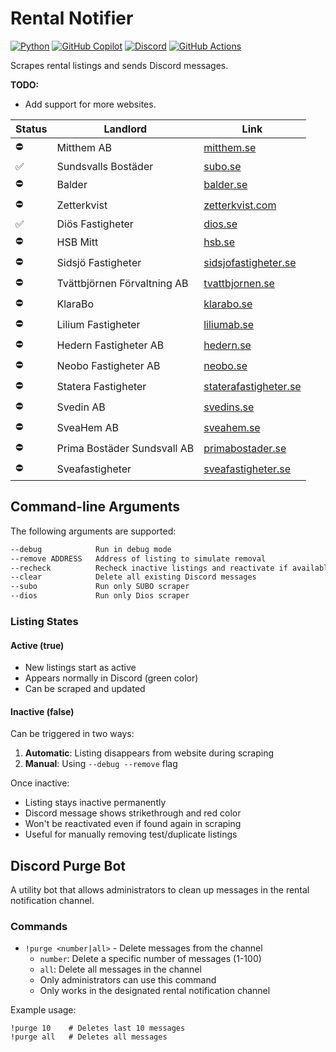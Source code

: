 # Rental Notifier

[![Python](https://img.shields.io/badge/Python-3776AB?logo=python&logoColor=white&style=for-the-badge)](https://github.com/python)
[![GitHub Copilot](https://img.shields.io/badge/GitHub%20Copilot-000?logo=githubcopilot&logoColor=white&style=for-the-badge)](https://github.com/copilot)
[![Discord](https://img.shields.io/badge/Discord-%235865F2.svg?&logo=discord&logoColor=white&style=for-the-badge)](https://github.com/discord)
[![GitHub Actions](https://img.shields.io/badge/GitHub_Actions-2088FF?logo=github-actions&logoColor=white&style=for-the-badge)](https://docs.github.com/en/actions)

Scrapes rental listings and sends Discord messages.

**TODO:**
* Add support for more websites.

| **Status** | **Landlord**                              | **Link**                                                           |
|------------|-------------------------------------------|--------------------------------------------------------------------|
| ⛔         | Mitthem AB                                 | [mitthem.se](https://www.mitthem.se)                              |
| ✅         | Sundsvalls Bostäder                        | [subo.se](https://www.subo.se)                                    |
| ⛔         | Balder                                     | [balder.se](https://www.balder.se)                                |
| ⛔         | Zetterkvist                                | [zetterkvist.com](https://www.zetterkvist.com)                    |
| ✅         | Diös Fastigheter                           | [dios.se](https://www.dios.se)                                    |
| ⛔         | HSB Mitt                                   | [hsb.se](https://www.hsb.se)                                      |
| ⛔         | Sidsjö Fastigheter                         | [sidsjofastigheter.se](https://www.sidsjofastigheter.se)          |
| ⛔         | Tvättbjörnen Förvaltning AB                | [tvattbjornen.se](https://www.tvattbjornen.se)                    |
| ⛔         | KlaraBo                                    | [klarabo.se](https://www.klarabo.se)                              |
| ⛔         | Lilium Fastigheter                         | [liliumab.se](https://www.liliumab.se)                            |
| ⛔         | Hedern Fastigheter AB                      | [hedern.se](https://hedern.se)                                    |
| ⛔         | Neobo Fastigheter AB                       | [neobo.se](https://www.neobo.se)                                  |
| ⛔         | Statera Fastigheter                        | [staterafastigheter.se](https://www.staterafastigheter.se)        |
| ⛔         | Svedin AB                                  | [svedins.se](https://www.svedins.se)                              |
| ⛔         | SveaHem AB                                 | [sveahem.se](https://www.sveahem.se)                              |
| ⛔         | Prima Bostäder Sundsvall AB                | [primabostader.se](https://primabostader.se)                      |
| ⛔         | Sveafastigheter                            | [sveafastigheter.se](https://sveafastigheter.se)                  |


## Command-line Arguments

The following arguments are supported:

```bash
--debug            Run in debug mode
--remove ADDRESS   Address of listing to simulate removal
--recheck          Recheck inactive listings and reactivate if available
--clear            Delete all existing Discord messages
--subo             Run only SUBO scraper
--dios             Run only Dios scraper
```
### Listing States

#### Active (true)
- New listings start as active
- Appears normally in Discord (green color)
- Can be scraped and updated

#### Inactive (false)
Can be triggered in two ways:
1. **Automatic**: Listing disappears from website during scraping
2. **Manual**: Using `--debug --remove` flag

Once inactive:
- Listing stays inactive permanently
- Discord message shows strikethrough and red color
- Won't be reactivated even if found again in scraping
- Useful for manually removing test/duplicate listings

## Discord Purge Bot

A utility bot that allows administrators to clean up messages in the rental notification channel.

### Commands

- `!purge <number|all>` - Delete messages from the channel
  - `number`: Delete a specific number of messages (1-100)
  - `all`: Delete all messages in the channel
  - Only administrators can use this command
  - Only works in the designated rental notification channel

Example usage:
```
!purge 10    # Deletes last 10 messages
!purge all   # Deletes all messages
```